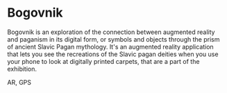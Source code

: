 # Bogovnik

Bogovnik is an exploration of the connection between augmented reality and paganism in its digital form, or symbols and objects through the prism of ancient Slavic Pagan mythology. It's an augmented reality application that lets you see the recreations of the Slavic pagan deities when you use your phone to look at digitally printed carpets, that are a part of the exhibition.

AR, GPS
